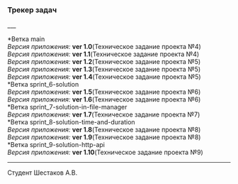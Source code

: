<h3>Трекер задач</h3>
___

*Ветка main<br>
*Версия приложения:* **ver 1.0**(Техническое задание проекта №4)<br>
*Версия приложения:* **ver 1.1**(Техническое задание проекта №4)<br>
*Версия приложения:* **ver 1.2**(Техническое задание проекта №5)<br>
*Версия приложения:* **ver 1.3**(Техническое задание проекта №5)<br>
*Версия приложения:* **ver 1.4**(Техническое задание проекта №5)<br>
*Ветка sprint_6-solution<br>
*Версия приложения:* **ver 1.5**(Техническое задание проекта №6)<br>
*Версия приложения:* **ver 1.6**(Техническое задание проекта №6)<br>
*Ветка sprint_7-solution-in-file-manager<br>
*Версия приложения:* **ver 1.7**(Техническое задание проекта №7)<br>
*Ветка sprint_8-solution-time-and-duration<br>
*Версия приложения:* **ver 1.8**(Техническое задание проекта №8)<br>
*Версия приложения:* **ver 1.9**(Техническое задание проекта №8)<br>
*Ветка sprint_9-solution-http-api<br>
*Версия приложения:* **ver 1.10**(Техническое задание проекта №9)<br>


___
Студент Шестаков А.В.